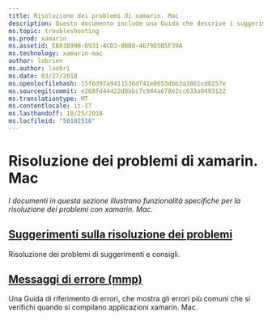 ```yaml
---
title: Risoluzione dei problemi di xamarin. Mac
description: Questo documento include una Guida che descrive i suggerimenti sulla risoluzione dei problemi generali per lo sviluppo di xamarin. Mac e un'altra Guida in cui sono elencati gli errori generati da mmp, lo strumento dai pacchetti di assembly in un'applicazione Mac.
ms.topic: troubleshooting
ms.prod: xamarin
ms.assetid: EB81B998-6931-4CD3-8BB0-4679D5B5F39A
ms.technology: xamarin-mac
author: lobrien
ms.author: laobri
ms.date: 03/27/2018
ms.openlocfilehash: 15f6d97a9411536df41e0653dbb3a3861cd0257e
ms.sourcegitcommit: e268fd44422d0bbc7c944a678e2cc633a0493122
ms.translationtype: MT
ms.contentlocale: it-IT
ms.lasthandoff: 10/25/2018
ms.locfileid: "50102516"
---
```

# <a name="xamarinmac-troubleshooting"></a>Risoluzione dei problemi di xamarin. Mac 

_I documenti in questa sezione illustrano funzionalità specifiche per la risoluzione dei problemi con xamarin. Mac._

##  <a name="troubleshooting-tipsmactroubleshootingtroubleshootingmd"></a>[Suggerimenti sulla risoluzione dei problemi](~/mac/troubleshooting/troubleshooting.md)

Risoluzione dei problemi di suggerimenti e consigli.

##  <a name="errors-messages-mmpmactroubleshootingmmp-errorsmd"></a>[Messaggi di errore (mmp)](~/mac/troubleshooting/mmp-errors.md)

Una Guida di riferimento di errori, che mostra gli errori più comuni che si verifichi quando si compilano applicazioni xamarin. Mac.

